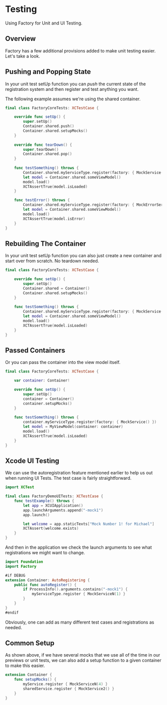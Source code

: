 # Testing

Using Factory for Unit and UI Testing.

## Overview

Factory has a few additional provisions added to make unit testing easier. Let's take a look.

## Pushing and Popping State

In your unit test setUp function you can *push* the current state of the registration system and then register and test anything you want.

The following example assumes we're using the shared container.

```swift
final class FactoryCoreTests: XCTestCase {

    override func setUp() {
        super.setUp()
        Container.shared.push()
        Container.shared.setupMocks()
    }
    
    override func tearDown() {
        super.tearDown()
        Container.shared.pop()
    }
    
    func testSomething() throws {
        Container.shared.myServiceType.register(factory: { MockService() })
        let model = Container.shared.someViewModel()
        model.load()
        XCTAssertTrue(model.isLoaded)
    }

    func testError() throws {
        Container.shared.myServiceType.register(factory: { MockErrorService() })
        let model = Container.shared.someViewModel()
        model.load()
        XCTAssertTrue(model.isError)
    }
}
```
## Rebuilding The Container

In your unit test setUp function you can also just create a new container and start over from scratch. No teardown needed.

```swift
final class FactoryCoreTests: XCTestCase {

    override func setUp() {
        super.setUp()
        Container.shared = Container()
        Container.shared.setupMocks()
    }
    
    func testSomething() throws {
        Container.shared.myServiceType.register(factory: { MockService() })
        let model = Container.shared.someViewModel()
        model.load()
        XCTAssertTrue(model.isLoaded)
    }
}
```

## Passed Containers

Or you can pass the container into the view model itself.

```swift
final class FactoryCoreTests: XCTestCase {

    var container: Container!

    override func setUp() {
        super.setUp()
        container = Container()
        container.setupMocks()
    }
    
    func testSomething() throws {
        container.myServiceType.register(factory: { MockService() })
        let model = MyViewModel(container: container)
        model.load()
        XCTAssertTrue(model.isLoaded)
    }
}
```

## Xcode UI Testing

We can use the autoregistration feature mentioned earlier to help us out when running UI Tests. The test case is fairly straightforward.

```swift
import XCTest

final class FactoryDemoUITests: XCTestCase {
    func testExample() throws {
        let app = XCUIApplication()
        app.launchArguments.append("-mock1")
        app.launch()

        let welcome = app.staticTexts["Mock Number 1! for Michael"]
        XCTAssert(welcome.exists)
    }
}   
```
And then in the application we check the launch arguments to see what registrations we might want to change.
```swift
import Foundation
import Factory

#if DEBUG
extension Container: AutoRegistering {
    public func autoRegister() {
        if ProcessInfo().arguments.contains("-mock1") {
            myServiceType.register { MockServiceN(1) }
        }
    }
}
#endif
```
Obviously, one can add as many different test cases and registrations as needed.

## Common Setup

As shown above, if we have several mocks that we use all of the time in our previews or unit tests, we can also add a setup function to a given container to make this easier.

```swift
extension Container {
    func setupMocks() {
        myService.register { MockServiceN(4) }
        sharedService.register { MockService2() }
    }
}
```
